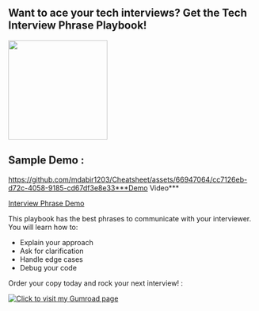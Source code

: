 ##  Want to ace your tech interviews? Get the Tech Interview Phrase Playbook!


<img src="https://github.com/mdabir1203/Cheatsheet/assets/66947064/cc97f93e-b050-4ad5-b0ad-1aa0516718ca" width="200" height="200">


## Sample Demo : 



https://github.com/mdabir1203/Cheatsheet/assets/66947064/cc7126eb-d72c-4058-9185-cd67df3e8e33***Demo Video***

[Interview Phrase Demo](https://github.com/mdabir1203/Cheatsheet/assets/66947064/2e779e25-90f5-4dd7-9786-fdd63a1a3c53)


This playbook has the best phrases to communicate with your interviewer. You will learn how to:

- Explain your approach
- Ask for clarification
- Handle edge cases
- Debug your code

Order your copy today and rock your next interview! : 


[![Click to visit my Gumroad page](https://github.com/mdabir1203/Cheatsheet/assets/66947064/ec4d479f-c0d5-450a-be0a-04b32a0aee1b)](https://abir4.gumroad.com/l/dbnrjo)
